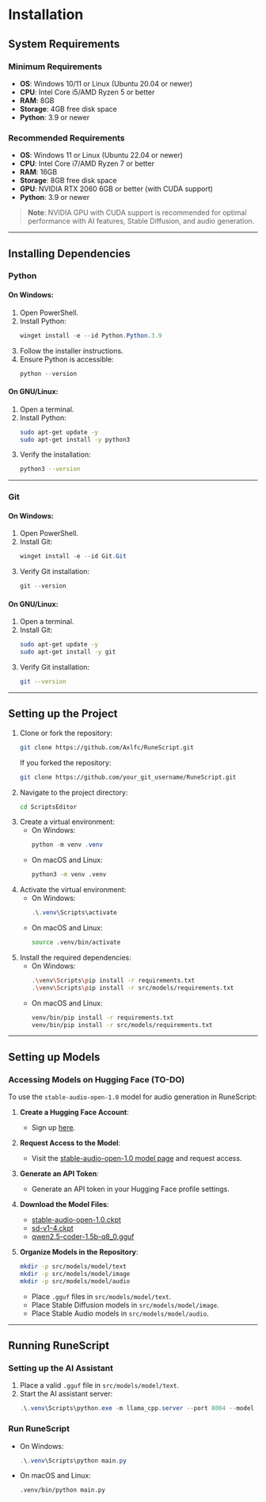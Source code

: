 # **Installation**

## **System Requirements**

### Minimum Requirements
- **OS**: Windows 10/11 or Linux (Ubuntu 20.04 or newer)
- **CPU**: Intel Core i5/AMD Ryzen 5 or better
- **RAM**: 8GB
- **Storage**: 4GB free disk space
- **Python**: 3.9 or newer

### Recommended Requirements
- **OS**: Windows 11 or Linux (Ubuntu 22.04 or newer)
- **CPU**: Intel Core i7/AMD Ryzen 7 or better
- **RAM**: 16GB
- **Storage**: 8GB free disk space
- **GPU**: NVIDIA RTX 2060 6GB or better (with CUDA support)
- **Python**: 3.9 or newer

> **Note**: NVIDIA GPU with CUDA support is recommended for optimal performance with AI features, Stable Diffusion, and audio generation.

---

## **Installing Dependencies**

### **Python**

#### On Windows:
1. Open PowerShell.
2. Install Python:
   ```Powershell
   winget install -e --id Python.Python.3.9
   ```
3. Follow the installer instructions.
4. Ensure Python is accessible:
   ```Powershell
   python --version
   ```

#### On GNU/Linux:
1. Open a terminal.
2. Install Python:
   ```bash
   sudo apt-get update -y
   sudo apt-get install -y python3
   ```
3. Verify the installation:
   ```bash
   python3 --version
   ```

---

### **Git**

#### On Windows:
1. Open PowerShell.
2. Install Git:
   ```Powershell
   winget install -e --id Git.Git
   ```
3. Verify Git installation:
   ```Powershell
   git --version
   ```

#### On GNU/Linux:
1. Open a terminal.
2. Install Git:
   ```bash
   sudo apt-get update -y
   sudo apt-get install -y git
   ```
3. Verify Git installation:
   ```bash
   git --version
   ```

---

## **Setting up the Project**

1. Clone or fork the repository:
   ```bash
   git clone https://github.com/Axlfc/RuneScript.git
   ```
   If you forked the repository:
   ```bash
   git clone https://github.com/your_git_username/RuneScript.git
   ```
2. Navigate to the project directory:
   ```bash
   cd ScriptsEditor
   ```
3. Create a virtual environment:
   - On Windows:
     ```Powershell
     python -m venv .venv
     ```
   - On macOS and Linux:
     ```bash
     python3 -m venv .venv
     ```
4. Activate the virtual environment:
   - On Windows:
     ```Powershell
     .\.venv\Scripts\activate
     ```
   - On macOS and Linux:
     ```bash
     source .venv/bin/activate
     ```
5. Install the required dependencies:
   - On Windows:
     ```bash
     .\venv\Scripts\pip install -r requirements.txt
     .\venv\Scripts\pip install -r src/models/requirements.txt
     ```
   - On macOS and Linux:
     ```bash
     venv/bin/pip install -r requirements.txt
     venv/bin/pip install -r src/models/requirements.txt
     ```

---

## **Setting up Models**

### Accessing Models on Hugging Face (TO-DO)

To use the `stable-audio-open-1.0` model for audio generation in RuneScript:

1. **Create a Hugging Face Account**:
   - Sign up [here](https://huggingface.co/join).

2. **Request Access to the Model**:
   - Visit the [stable-audio-open-1.0 model page](https://huggingface.co/stabilityai/stable-audio-open-1.0) and request access.

3. **Generate an API Token**:
   - Generate an API token in your Hugging Face profile settings.

4. **Download the Model Files**:
   - [stable-audio-open-1.0.ckpt](https://huggingface.co/stabilityai/stable-audio-open-1.0)
   - [sd-v1-4.ckpt](https://huggingface.co/CompVis/stable-diffusion-v-1-4-original/blob/main/sd-v1-4.ckpt)
   - [qwen2.5-coder-1.5b-q8_0.gguf](https://huggingface.co/ggerganov/Qwen2.5-Coder-1.5B-Q8_0-GGUF)

5. **Organize Models in the Repository**:
   ```bash
   mkdir -p src/models/model/text
   mkdir -p src/models/model/image
   mkdir -p src/models/model/audio
   ```
   - Place `.gguf` files in `src/models/model/text`.
   - Place Stable Diffusion models in `src/models/model/image`.
   - Place Stable Audio models in `src/models/model/audio`.

---

## **Running RuneScript**

### Setting up the AI Assistant

1. Place a valid `.gguf` file in `src/models/model/text`.
2. Start the AI assistant server:
   ```Powershell
   .\.venv\Scripts\python.exe -m llama_cpp.server --port 8004 --model .\src\models\model\qwen2.5-coder-1.5b-q8_0.gguf
   ```

### Run RuneScript

- On Windows:
  ```Powershell
  .\.venv\Scripts\python main.py
  ```
- On macOS and Linux:
  ```bash
  .venv/bin/python main.py
  ```